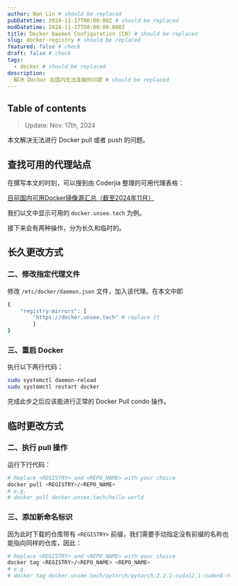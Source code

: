 ```yaml
---
author: Nan Lin # should be replaced
pubDatetime: 2024-11-17T00:00:00Z # should be replaced
modDatetime: 2024-11-17T00:00:00.000Z
title: Docker Daemon Configuration (CN) # should be replaced
slug: docker-registry # should be replaced
featured: false # check
draft: false # check
tags:
  - docker # should be replaced
description:
  解决 Docker 在国内无法连接的问题 # should be replaced
---
```


## Table of contents
> Update: Nov. 17th, 2024


本文解决无法进行 Docker pull 或者 push 的问题。

## 查找可用的代理站点

在撰写本文的时刻，可以搜到由 Coderjia 整理的可用代理表格：

[目前国内可用Docker镜像源汇总（截至2024年11月）](https://www.coderjia.cn/archives/dba3f94c-a021-468a-8ac6-e840f85867ea)

我们以文中显示可用的 `docker.unsee.tech` 为例。

接下来会有两种操作，分为长久和临时的。

## 长久更改方式

### 二、修改指定代理文件

修改 `/etc/docker/daemon.json` 文件，加入该代理。在本文中即

```bash
{
    "registry-mirrors": [
        "https://docker.unsee.tech" # replace it
		]
}
```

### 三、重启 Docker

执行以下两行代码：

```bash
sudo systemctl daemon-reload 
sudo systemctl restart docker
```

完成此步之后应该能进行正常的 Docker Pull condo 操作。

## 临时更改方式

### 二、执行 pull 操作

运行下行代码：

```bash
# Replace <REGISTRY> and <REPO_NAME> with your choice
docker pull <REGISTRY>/<REPO_NAME>
# e.g.
# docker pull docker.unsee.tech/hello-world
```

### 三、添加新命名标识

因为此时下载的仓库带有 `<REGISTRY>` 前缀，我们需要手动指定没有前缀的名称也能指向同样的仓库，因此：

```bash
# Replace <REGISTRY> and <REPO_NAME> with your choice
docker tag <REGISTRY>/<REPO_NAME> <REPO_NAME>
# e.g.
# docker tag docker.unsee.tech/pytorch/pytorch:2.2.1-cuda12.1-cudnn8-runtime pytorch/pytorch:2.2.1-cuda12.1-cudnn8-runtime
```
